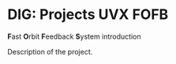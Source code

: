 # DIG: Projects UVX FOFB

**F**ast **O**rbit **F**eedback **S**ystem introduction

Description of the project. 